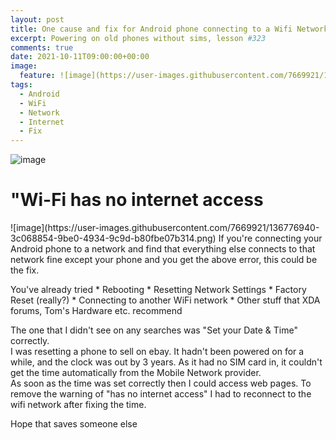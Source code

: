 ```yaml
---
layout: post
title: One cause and fix for Android phone connecting to a Wifi Network but "has no internet access"
excerpt: Powering on old phones without sims, lesson #323
comments: true
date: 2021-10-11T09:00:00+00:00
image:
  feature: ![image](https://user-images.githubusercontent.com/7669921/136777669-29ce3f07-a994-48e9-a637-c8185211bf94.png)
tags: 
  - Android
  - WiFi
  - Network
  - Internet
  - Fix
---
```

![image](https://user-images.githubusercontent.com/7669921/136777669-29ce3f07-a994-48e9-a637-c8185211bf94.png)

<H1>"Wi-Fi has no internet access</H1>
![image](https://user-images.githubusercontent.com/7669921/136776940-3c068854-9be0-4934-9c9d-b80fbe07b314.png)
If you're connecting your Android phone to a network and find that everything else connects to that network fine except your phone and you get the above error, this could be the fix.
<P>
You've already tried
* Rebooting
* Resetting Network Settings
* Factory Reset (really?)
* Connecting to another WiFi network
* Other stuff that XDA forums, Tom's Hardware etc. recommend

The one that I didn't see on any searches was "Set your Date & Time" correctly.<BR>
I was resetting a phone to sell on ebay.  It hadn't been powered on for a while, and the clock was out by 3 years.  As it had no SIM card in, it couldn't get the time automatically from the Mobile Network provider.
<BR>
As soon as the time was set correctly then I could access web pages.  To remove the warning of "has no internet access" I had to reconnect to the wifi network after fixing the time.

  Hope that saves someone else
